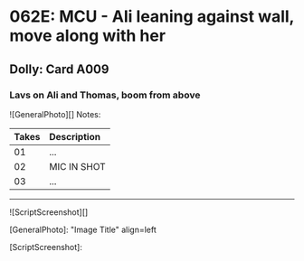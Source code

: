 # 062E: MCU - Ali leaning against wall, move along with her

## Dolly: Card A009

### Lavs on Ali and Thomas, boom from above

![GeneralPhoto][]
Notes: 

| Takes | Description |
|:---|:----|
| 01 | ... |
| 02 | MIC IN SHOT |
| 03 | ... |

----

![ScriptScreenshot][]


[GeneralPhoto]:  "Image Title" align=left

[ScriptScreenshot]: 